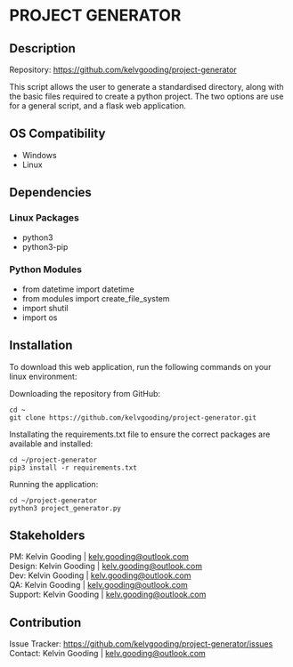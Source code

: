 # PROJECT GENERATOR

## Description

Repository: https://github.com/kelvgooding/project-generator

This script allows the user to generate a standardised directory, along with the basic files required to create a python project. The two options are use for a general script, and a flask web application.

## OS Compatibility

- Windows
- Linux

## Dependencies

### Linux Packages

- python3
- python3-pip

### Python Modules

- from datetime import datetime
- from modules import create_file_system
- import shutil
- import os

## Installation

To download this web application, run the following commands on your linux environment:

Downloading the repository from GitHub:

```
cd ~
git clone https://github.com/kelvgooding/project-generator.git
```

Installating the requirements.txt file to ensure the correct packages are available and installed:

```
cd ~/project-generator
pip3 install -r requirements.txt
```

Running the application:

```
cd ~/project-generator
python3 project_generator.py
```

## Stakeholders

PM: Kelvin Gooding | kelv.gooding@outlook.com<br>
Design: Kelvin Gooding | kelv.gooding@outlook.com<br>
Dev: Kelvin Gooding | kelv.gooding@outlook.com<br>
QA: Kelvin Gooding | kelv.gooding@outlook.com<br>
Support: Kelvin Gooding | kelv.gooding@outlook.com

## Contribution

Issue Tracker: https://github.com/kelvgooding/project-generator/issues<br>
Contact: Kelvin Gooding | kelv.gooding@outlook.com
